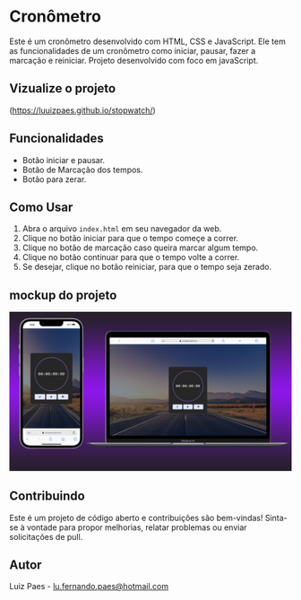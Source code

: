 # Cronômetro

Este é um cronômetro desenvolvido com HTML, CSS e JavaScript. Ele tem as funcionalidades de um cronômetro como iniciar, pausar, fazer a marcação e reiniciar. Projeto desenvolvido com foco em javaScript.

## Vizualize o projeto
(https://luuizpaes.github.io/stopwatch/)

## Funcionalidades
- Botão iniciar e pausar.
- Botão de Marcação dos tempos.
- Botão para zerar.

## Como Usar

1. Abra o arquivo `index.html` em seu navegador da web.
2. Clique no botão iniciar para que o tempo começe a correr.
3. Clique no botão de marcação caso queira marcar algum tempo.
4. Clique no botão continuar para que o tempo volte a correr.
5. Se desejar, clique no botão reiniciar, para que o tempo seja zerado.

## mockup do projeto
<img src="https://github.com/LuuizPaes/stopwatch/blob/main/assets/stopwatch.png?raw=true" alt="mockup-peoject">

## Contribuindo

Este é um projeto de código aberto e contribuições são bem-vindas! Sinta-se à vontade para propor melhorias, relatar problemas ou enviar solicitações de pull.

## Autor

Luiz Paes - lu.fernando.paes@hotmail.com
